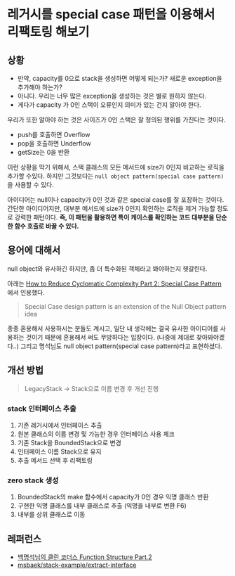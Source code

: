 # 레거시를 special case 패턴을 이용해서 리팩토링 해보기

## 상황

- 만약, capacity를 0으로 stack을 생성하면 어떻게 되는가? 새로운 exception을 추가해야 하는가?
- 아니다. 우리는 너무 많은 exception을 생성하는 것은 별로 원하지 않는다.
- 게다가 capacity 가 0인 스택이 오류인지 의미가 있는 건지 알아야 한다.

우리가 또한 알아야 하는 것은 사이즈가 0인 스택은 잘 정의된 행위를 가진다는 것이다.

- push를 호출하면 Overflow
- pop을 호출하면 Underflow
- getSize는 0을 반환

이런 상황을 막기 위해서, 스택 클래스의 모든 메서드에 size가 0인지 비교하는 로직을 추가할 수있다. 하지만 그것보다는 `null object pattern(special case pattern)`을 사용할 수
있다.

아이디어는 null이나 capacity가 0인 것과 같은 special case를 잘 포장하는 것이다. 간단한 아이디어지만, 대부분 메서드에 size가 0인지 확인하는 로직을
제거 가능할 정도로 강력한 패턴이다. **즉, 이 패턴을 활용하면 특이 케이스를 확인하는 코드 대부분을 단순한 함수 호출로 바꿀 수 있다.**

## 용어에 대해서

null object와 유사하긴 하지만, 좀 더 특수화된 객체라고 봐야하는지 헷갈린다.

아래는 [How to Reduce Cyclomatic Complexity Part 2: Special Case Pattern](https://www.codinghelmet.com/articles/reduce-cyclomatic-complexity-special-case)
에서 인용했다.

> Special Case design pattern is an extension of the Null Object pattern idea

종종 혼용해서 사용하시는 분들도 계시고, 일단 내 생각에는 결국 유사한 아이디어를 사용하는 것이기 때문에 혼용해서 써도 무방하다는 입장이다. (나중에 제대로 찾아봐야겠다..)
그리고 명석님도 null object pattern(special case pattern)라고 표현하셨다.

## 개선 방법

> LegacyStack -> Stack으로 이름 변경 후 개선 진행

### stack 인터페이스 추출

1. 기존 레거시에서 인터페이스 추출
2. 원본 클래스의 이름 변경 및 가능한 경우 인터페이스 사용 체크
3. 기존 Stack을 BoundedStack으로 변경
4. 인터페이스 이름 Stack으로 유지
5. 추출 메서드 선택 후 리팩토링

### zero stack 생성

1. BoundedStack의 make 함수에서 capacity가 0인 경우 익명 클래스 반환
2. 구현한 익명 클래스를 내부 클래스로 추출 (익명을 내부로 변환 F6)
3. 내부를 상위 클래스로 이동

## 레퍼런스

- [백명석님의 클린 코더스 Function Structure Part.2](https://www.youtube.com/watch?v=cgiDv1XFWsk&ab_channel=%EB%B0%B1%EB%AA%85%EC%84%9D)
- [msbaek/stack-example/extract-interface](https://github.com/msbaek/stack-example/tree/extract-interface)
